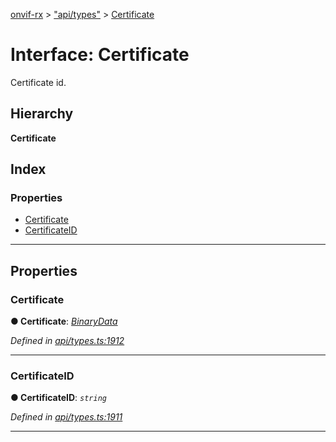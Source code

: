 [onvif-rx](../README.md) > ["api/types"](../modules/_api_types_.md) > [Certificate](../interfaces/_api_types_.certificate.md)

# Interface: Certificate

Certificate id.

## Hierarchy

**Certificate**

## Index

### Properties

* [Certificate](_api_types_.certificate.md#certificate)
* [CertificateID](_api_types_.certificate.md#certificateid)

---

## Properties

<a id="certificate"></a>

###  Certificate

**● Certificate**: *[BinaryData](_api_types_.binarydata.md)*

*Defined in [api/types.ts:1912](https://github.com/patrickmichalina/onvif-rx/blob/034e4d6/src/api/types.ts#L1912)*

___
<a id="certificateid"></a>

###  CertificateID

**● CertificateID**: *`string`*

*Defined in [api/types.ts:1911](https://github.com/patrickmichalina/onvif-rx/blob/034e4d6/src/api/types.ts#L1911)*

___

